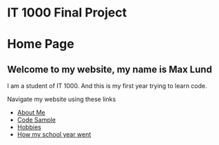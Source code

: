# IT 1000 Final Project
# Home Page
## Welcome to my website, my name is Max Lund

I am a student of IT 1000. And this is my first year trying to learn code.

Navigate my website using these links

* [About Me](./aboutme.md)
* [Code Sample](./code_sample.md)
* [Hobbies](./hobby.md)
* [How my school year went](./marks.md)
